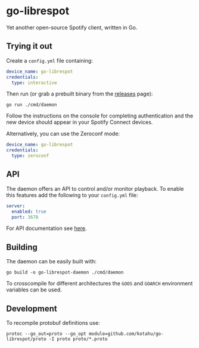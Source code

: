 # go-librespot

Yet another open-source Spotify client, written in Go.

## Trying it out

Create a `config.yml` file containing:

```yaml
device_name: go-librespot
credentials:
  type: interactive
```

Then run (or grab a prebuilt binary from the [releases](https://github.com/kotahu/go-librespot/releases) page):

```shell
go run ./cmd/daemon
```

Follow the instructions on the console for completing authentication and the new device should appear in your Spotify
Connect devices.

Alternatively, you can use the Zeroconf mode:

```yaml
device_name: go-librespot
credentials:
  type: zeroconf
```

## API

The daemon offers an API to control and/or monitor playback.
To enable this features add the following to your `config.yml` file:

```yaml
server:
  enabled: true
  port: 3678
```

For API documentation see [here](API.md).

## Building

The daemon can be easily built with:

```shell
go build -o go-librespot-daemon ./cmd/daemon
```

To crosscompile for different architectures the `GOOS` and `GOARCH` environment variables can be used.

## Development

To recompile protobuf definitions use:

```shell
protoc --go_out=proto --go_opt module=github.com/kotahu/go-librespot/proto -I proto proto/*.proto
```